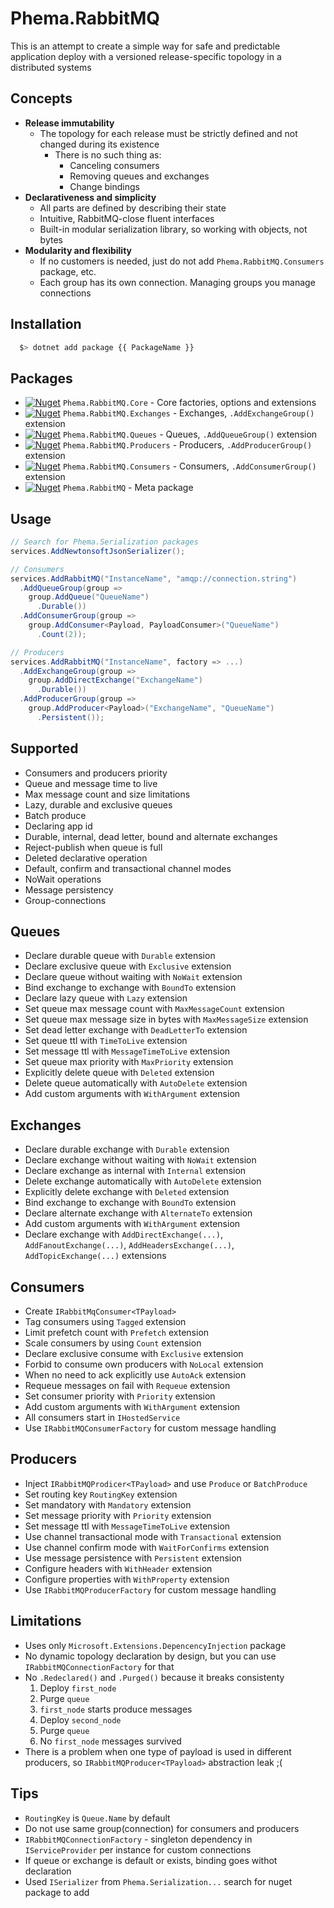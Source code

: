 # Phema.RabbitMQ



This is an attempt to create a simple way for safe and predictable application deploy with a versioned release-specific topology in a distributed systems

## Concepts

- **Release immutability**
  - The topology for each release must be strictly defined and not changed during its existence
    - There is no such thing as:
      - Canceling consumers
      - Removing queues and exchanges
      - Change bindings
- **Declarativeness and simplicity**
  - All parts are defined by describing their state
  - Intuitive, RabbitMQ-close fluent interfaces
  - Built-in modular serialization library, so working with objects, not bytes
- **Modularity and flexibility**
  - If no customers is needed, just do not add `Phema.RabbitMQ.Consumers` package, etc.
  - Each group has its own connection. Managing groups you manage connections

## Installation

```bash
  $> dotnet add package {{ PackageName }}
```

## Packages

- [![Nuget](https://img.shields.io/nuget/v/Phema.RabbitMQ.Core.svg)](https://www.nuget.org/packages/Phema.RabbitMQ.Core) `Phema.RabbitMQ.Core` - Core factories, options and extensions
- [![Nuget](https://img.shields.io/nuget/v/Phema.RabbitMQ.Exchanges.svg)](https://www.nuget.org/packages/Phema.RabbitMQ.Exchanges) `Phema.RabbitMQ.Exchanges` - Exchanges, `.AddExchangeGroup()` extension
- [![Nuget](https://img.shields.io/nuget/v/Phema.RabbitMQ.Queues.svg)](https://www.nuget.org/packages/Phema.RabbitMQ.Queues) `Phema.RabbitMQ.Queues` - Queues, `.AddQueueGroup()` extension
- [![Nuget](https://img.shields.io/nuget/v/Phema.RabbitMQ.Producers.svg)](https://www.nuget.org/packages/Phema.RabbitMQ.Producers) `Phema.RabbitMQ.Producers` - Producers, `.AddProducerGroup()` extension
- [![Nuget](https://img.shields.io/nuget/v/Phema.RabbitMQ.Consumers.svg)](https://www.nuget.org/packages/Phema.RabbitMQ.Consumers) `Phema.RabbitMQ.Consumers` - Consumers, `.AddConsumerGroup()` extension
- [![Nuget](https://img.shields.io/nuget/v/Phema.RabbitMQ.svg)](https://www.nuget.org/packages/Phema.RabbitMQ) `Phema.RabbitMQ` - Meta package

## Usage

```csharp
// Search for Phema.Serialization packages
services.AddNewtonsoftJsonSerializer();

// Consumers
services.AddRabbitMQ("InstanceName", "amqp://connection.string")
  .AddQueueGroup(group =>
    group.AddQueue("QueueName")
      .Durable())
  .AddConsumerGroup(group =>
    group.AddConsumer<Payload, PayloadConsumer>("QueueName")
      .Count(2));

// Producers
services.AddRabbitMQ("InstanceName", factory => ...)
  .AddExchangeGroup(group =>
    group.AddDirectExchange("ExchangeName")
      .Durable())
  .AddProducerGroup(group =>
    group.AddProducer<Payload>("ExchangeName", "QueueName")
      .Persistent());
```

## Supported

- Consumers and producers priority
- Queue and message time to live
- Max message count and size limitations
- Lazy, durable and exclusive queues
- Batch produce
- Declaring app id
- Durable, internal, dead letter, bound and alternate exchanges
- Reject-publish when queue is full
- Deleted declarative operation
- Default, confirm and transactional channel modes
- NoWait operations
- Message persistency
- Group-connections

## Queues

- Declare durable queue with `Durable` extension
- Declare exclusive queue with `Exclusive` extension
- Declare queue without waiting with `NoWait` extension
- Bind exchange to exchange with `BoundTo` extension
- Declare lazy queue with `Lazy` extension
- Set queue max message count with `MaxMessageCount` extension
- Set queue max message size in bytes with `MaxMessageSize` extension
- Set dead letter exchange with `DeadLetterTo` extension
- Set queue ttl with `TimeToLive` extension
- Set message ttl with `MessageTimeToLive` extension
- Set queue max priority with `MaxPriority` extension
- Explicitly delete queue with `Deleted` extension
- Delete queue automatically with `AutoDelete` extension
- Add custom arguments with `WithArgument` extension
  
## Exchanges

- Declare durable exchange with `Durable` extension
- Declare exchange without waiting with `NoWait` extension
- Declare exchange as internal with `Internal` extension
- Delete exchange automatically with `AutoDelete` extension
- Explicitly delete exchange with `Deleted` extension
- Bind exchange to exchange with `BoundTo` extension
- Declare alternate exchange with `AlternateTo` extension
- Add custom arguments with `WithArgument` extension
- Declare exchange with `AddDirectExchange(...)`, `AddFanoutExchange(...)`, `AddHeadersExchange(...)`, `AddTopicExchange(...)` extensions

## Consumers

- Create `IRabbitMqConsumer<TPayload>`
- Tag consumers using `Tagged` extension
- Limit prefetch count with `Prefetch` extension
- Scale consumers by using `Count` extension
- Declare exclusive consume with `Exclusive` extension
- Forbid to consume own producers with `NoLocal` extension
- When no need to ack explicitly use `AutoAck` extension
- Requeue messages on fail with `Requeue` extension
- Set consumer priority with `Priority` extension
- Add custom arguments with `WithArgument` extension
- All consumers start in `IHostedService`
- Use `IRabbitMQConsumerFactory` for custom message handling

## Producers

- Inject `IRabbitMQProdicer<TPayload>` and use `Produce` or `BatchProduce`
- Set routing key `RoutingKey` extension
- Set mandatory with `Mandatory` extension
- Set message priority with `Priority` extension
- Set message ttl with `MessageTimeToLive` extension
- Use channel transactional mode with `Transactional` extension
- Use channel confirm mode with `WaitForConfirms` extension
- Use message persistence with `Persistent` extension
- Configure headers with `WithHeader` extension
- Configure properties with `WithProperty` extension
- Use `IRabbitMQProducerFactory` for custom message handling

## Limitations

- Uses only `Microsoft.Extensions.DepencencyInjection` package
- No dynamic topology declaration by design, but you can use `IRabbitMQConnectionFactory` for that
- No `.Redeclared()` and `.Purged()` because it breaks consistenty
  1. Deploy `first_node`
  2. Purge `queue`
  3. `first_node` starts produce messages
  4. Deploy `second_node`
  5. Purge `queue`
  6. No `first_node` messages survived
- There is a problem when one type of payload is used in different producers, so `IRabbitMQProducer<TPayload>` abstraction leak ;(

## Tips

- `RoutingKey` is `Queue.Name` by default
- Do not use same group(connection) for consumers and producers
- `IRabbitMQConnectionFactory` - singleton dependency in `IServiceProvider` per instance for custom connections
- If queue or exchange is default or exists, binding goes withot declaration
- Used `ISerializer` from `Phema.Serialization...` search for nuget package to add
